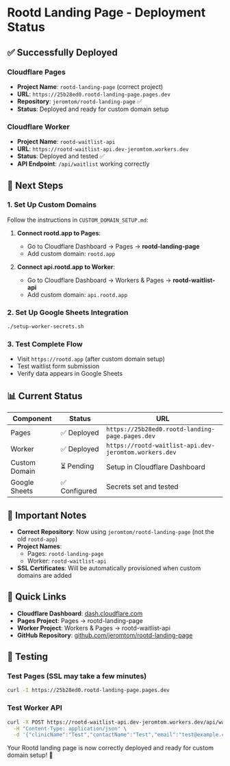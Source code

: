 # Rootd Landing Page - Deployment Status

## ✅ Successfully Deployed

### Cloudflare Pages
- **Project Name**: `rootd-landing-page` (correct project)
- **URL**: `https://25b28ed0.rootd-landing-page.pages.dev`
- **Repository**: `jeromtom/rootd-landing-page` ✅
- **Status**: Deployed and ready for custom domain setup

### Cloudflare Worker
- **Project Name**: `rootd-waitlist-api`
- **URL**: `https://rootd-waitlist-api.dev-jeromtom.workers.dev`
- **Status**: Deployed and tested ✅
- **API Endpoint**: `/api/waitlist` working correctly

## 🔧 Next Steps

### 1. Set Up Custom Domains
Follow the instructions in `CUSTOM_DOMAIN_SETUP.md`:

1. **Connect rootd.app to Pages**:
   - Go to Cloudflare Dashboard → Pages → **rootd-landing-page**
   - Add custom domain: `rootd.app`

2. **Connect api.rootd.app to Worker**:
   - Go to Cloudflare Dashboard → Workers & Pages → **rootd-waitlist-api**
   - Add custom domain: `api.rootd.app`

### 2. Set Up Google Sheets Integration
```bash
./setup-worker-secrets.sh
```

### 3. Test Complete Flow
- Visit `https://rootd.app` (after custom domain setup)
- Test waitlist form submission
- Verify data appears in Google Sheets

## 📊 Current Status

| Component | Status | URL |
|-----------|--------|-----|
| Pages | ✅ Deployed | `https://25b28ed0.rootd-landing-page.pages.dev` |
| Worker | ✅ Deployed | `https://rootd-waitlist-api.dev-jeromtom.workers.dev` |
| Custom Domain | ⏳ Pending | Setup in Cloudflare Dashboard |
| Google Sheets | ✅ Configured | Secrets set and tested |

## 🚨 Important Notes

- **Correct Repository**: Now using `jeromtom/rootd-landing-page` (not the old `rootd-app`)
- **Project Names**: 
  - Pages: `rootd-landing-page`
  - Worker: `rootd-waitlist-api`
- **SSL Certificates**: Will be automatically provisioned when custom domains are added

## 🔗 Quick Links

- **Cloudflare Dashboard**: [dash.cloudflare.com](https://dash.cloudflare.com)
- **Pages Project**: Pages → rootd-landing-page
- **Worker Project**: Workers & Pages → rootd-waitlist-api
- **GitHub Repository**: [github.com/jeromtom/rootd-landing-page](https://github.com/jeromtom/rootd-landing-page)

## 🧪 Testing

### Test Pages (SSL may take a few minutes)
```bash
curl -I https://25b28ed0.rootd-landing-page.pages.dev
```

### Test Worker API
```bash
curl -X POST https://rootd-waitlist-api.dev-jeromtom.workers.dev/api/waitlist \
  -H "Content-Type: application/json" \
  -d '{"clinicName":"Test","contactName":"Test","email":"test@example.com","phone":"1234567890","chairs":"1","dentists":"1"}'
```

Your Rootd landing page is now correctly deployed and ready for custom domain setup! 🎉
